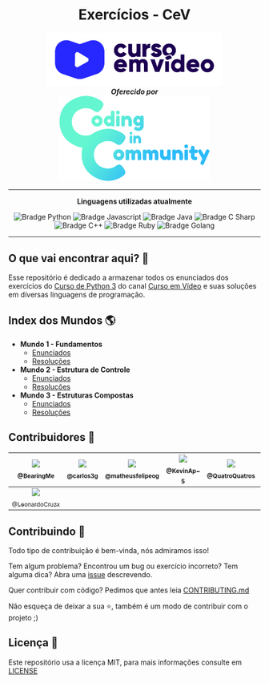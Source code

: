 <h1 align="center">
   Exercícios - CeV
</h1>

<div align="center">
   <a href="https://www.cursoemvideo.com/">
      <img src="./.github/assets/images/curso_em_video.png" alt="Logo Curso em Vídeo" width="350px" />
   </a>
</div>

<div align="center">
   <b><i>Oferecido por</i></b> </br>
   <a href="https://github.com/Coding-in-community">
      <img src="./.github/assets/images/coding_in_community.png" alt="Logo Coding in Community" width="300px" />
   </a>
</div>

---

<div align="center">

   **Linguagens utilizadas atualmente**

   <img src="https://img.shields.io/badge/-Python-3776AB?logo=python&style=for-the-badge&logoColor=white" alt="Bradge Python" />

   <img src="https://img.shields.io/badge/-Javascript-F7DF1E?logo=javascript&style=for-the-badge&logoColor=black" alt="Bradge Javascript" />

   <img src="https://img.shields.io/badge/-Java-007396?logo=java&style=for-the-badge&logoColor=white" alt="Bradge Java" />

   <img src="https://img.shields.io/badge/-C Sharp-239120?logo=c-sharp&style=for-the-badge&logoColor=white" alt="Bradge C Sharp" />

   <img src="https://img.shields.io/badge/-C++-00599C?logo=c%2B%2B&style=for-the-badge&logoColor=white" alt="Bradge C++" />

   <img src="https://img.shields.io/badge/-Ruby-CC342D?logo=ruby&style=for-the-badge&logoColor=white" alt="Bradge Ruby" />

   <img src="https://img.shields.io/badge/-Golang-00ADD8?logo=go&style=for-the-badge&logoColor=white" alt="Bradge Golang" />
</div>

---

## O que vai encontrar aqui? 👀

Esse repositório é dedicado a armazenar todos os enunciados dos exercícios do [Curso de Python 3](https://www.youtube.com/playlist?list=PLHz_AreHm4dm6wYOIW20Nyg12TAjmMGT-) do canal [Curso em Vídeo](https://www.cursoemvideo.com/) e suas soluções em diversas linguagens de programação.


## Index dos Mundos 🌎

- **Mundo 1 - Fundamentos**  
   - [Enunciados](exs/mundo_1/enunciados.md#enunciados---mundo-1)  
   - [Resoluções](exs/mundo_1/readme.md#linguagens)
- **Mundo 2 - Estrutura de Controle**  
   - [Enunciados](exs/mundo_2/enunciados.md#enunciados---mundo-2)  
   - [Resoluções](exs/mundo_2/readme.md#linguagens)
- **Mundo 3 - Estruturas Compostas**  
   - [Enunciados](exs/mundo_3/enunciados.md#enunciados---mundo-3)  
   - [Resoluções](exs/mundo_3/readme.md#linguagens)


## Contribuidores 🖖

| [<img src="https://avatars2.githubusercontent.com/u/49632633?s=115" /><br /><sub>@BearingMe</sub>](https://github.com/BearingMe) | [<img src="https://avatars2.githubusercontent.com/u/52337966?s=115" /><br /><sub>@carlos3g</sub>](https://github.com/carlos3g) | [<img src="https://avatars3.githubusercontent.com/u/50463866?s=115" /><br /><sub>@matheusfelipeog</sub>](https://github.com/matheusfelipeog) |  [<img src="https://avatars1.githubusercontent.com/u/52904595?s=115" /><br /><sub>@KevinAp-5</sub>](https://github.com/KevinAp-5) |  [<img src="https://avatars1.githubusercontent.com/u/57228436?s=115" /><br /><sub>@QuatroQuatros</sub>](https://github.com/QuatroQuatros) |  [<img src="https://avatars1.githubusercontent.com/u/33698647?s=115" /><br /><sub>@Typhz</sub>](https://github.com/Typhz) | 
|:-:|:-:|:-:|:-:|:-:|:-:|
| [<img src="https://avatars1.githubusercontent.com/u/50597711?s=115" /><br /><sub>@LeonardoCruzx</sub>](https://github.com/LeonardoCruzx) | 


## Contribuindo 🤝

Todo tipo de contribuição é bem-vinda, nós admiramos isso!

Tem algum problema? Encontrou um bug ou exercício incorreto? Tem alguma dica? Abra uma [issue](https://github.com/Coding-in-community/exercicios-CeV/issues) descrevendo.

Quer contribuir com código? Pedimos que antes leia [CONTRIBUTING.md](https://github.com/Coding-in-community/exercicios-CeV/blob/master/CONTRIBUTING.md#guia-para-contribuidores)

Não esqueça de deixar a sua ⭐, também é um modo de contribuir com o projeto ;)


## Licença 📜

Este repositório usa a licença MIT, para mais informações consulte em [LICENSE](https://github.com/Coding-in-community/exercicios-CeV/blob/master/LICENSE)
